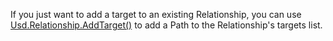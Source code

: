 If you just want to add a target to an existing Relationship, you can use [Usd.Relationship.AddTarget()](https://graphics.pixar.com/usd/release/api/class_usd_relationship.html#a0db3d68820f130f08152592b0fe10b00) to add a Path to the Relationship's targets list.

